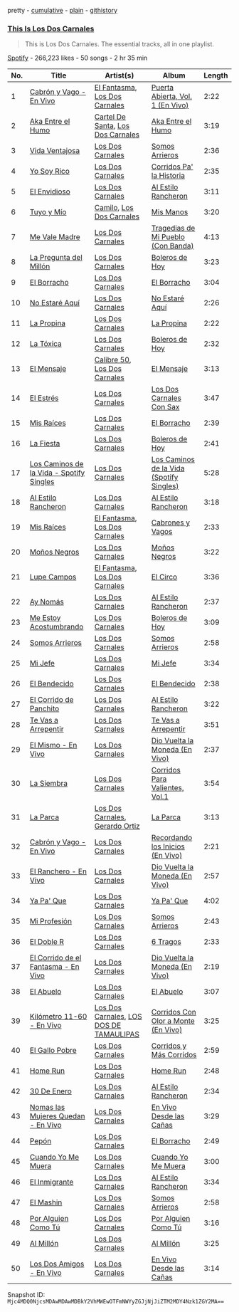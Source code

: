 pretty - [cumulative](/playlists/cumulative/37i9dQZF1DZ06evO1bH9ni.md) - [plain](/playlists/plain/37i9dQZF1DZ06evO1bH9ni) - [githistory](https://github.githistory.xyz/mackorone/spotify-playlist-archive/blob/main/playlists/plain/37i9dQZF1DZ06evO1bH9ni)

### [This Is Los Dos Carnales](https://open.spotify.com/playlist/37i9dQZF1DZ06evO1bH9ni)

> This is Los Dos Carnales\. The essential tracks, all in one playlist.

[Spotify](https://open.spotify.com/user/spotify) - 266,223 likes - 50 songs - 2 hr 35 min

| No. | Title | Artist(s) | Album | Length |
|---|---|---|---|---|
| 1 | [Cabrón y Vago \- En Vivo](https://open.spotify.com/track/4nbWX2HzrOEnX4xxvYRCyU) | [El Fantasma](https://open.spotify.com/artist/0my6Pg4I28dVcZLSpAkqhv), [Los Dos Carnales](https://open.spotify.com/artist/25UNJbwGZSQKvz5cPLWlv3) | [Puerta Abierta, Vol\. 1 \(En Vivo\)](https://open.spotify.com/album/7rJgUM53wtu1WnwcAMaEgg) | 2:22 |
| 2 | [Aka Entre el Humo](https://open.spotify.com/track/1jGQu9LPVLRZ41u9onpfXy) | [Cartel De Santa](https://open.spotify.com/artist/07PdYoE4jVRF6Ut40GgVSP), [Los Dos Carnales](https://open.spotify.com/artist/25UNJbwGZSQKvz5cPLWlv3) | [Aka Entre el Humo](https://open.spotify.com/album/2NJuKDOUh9mANpFIKr7N9K) | 3:19 |
| 3 | [Vida Ventajosa](https://open.spotify.com/track/72kaj3MRKcGnv2dbukJQRA) | [Los Dos Carnales](https://open.spotify.com/artist/25UNJbwGZSQKvz5cPLWlv3) | [Somos Arrieros](https://open.spotify.com/album/0LST5ZEgbeq7DAKBUlB5rT) | 2:36 |
| 4 | [Yo Soy Rico](https://open.spotify.com/track/6ueysvoc0nj7piSJXEJGJx) | [Los Dos Carnales](https://open.spotify.com/artist/25UNJbwGZSQKvz5cPLWlv3) | [Corridos Pa' la Historia](https://open.spotify.com/album/325vQ2EMFZ2pHMMq96xHqh) | 2:35 |
| 5 | [El Envidioso](https://open.spotify.com/track/53PoPAD389bBE4ePYuT95g) | [Los Dos Carnales](https://open.spotify.com/artist/25UNJbwGZSQKvz5cPLWlv3) | [Al Estilo Rancheron](https://open.spotify.com/album/7jomGVik8nyxBGpIMSCnRd) | 3:11 |
| 6 | [Tuyo y Mío](https://open.spotify.com/track/4msyEItsAavVb5pZYCuz4n) | [Camilo](https://open.spotify.com/artist/28gNT5KBp7IjEOQoevXf9N), [Los Dos Carnales](https://open.spotify.com/artist/25UNJbwGZSQKvz5cPLWlv3) | [Mis Manos](https://open.spotify.com/album/1PuH88Md0tzB8UrnBfboJA) | 3:20 |
| 7 | [Me Vale Madre](https://open.spotify.com/track/2bgzjBJcfn0r0HkJ0N2Lzx) | [Los Dos Carnales](https://open.spotify.com/artist/25UNJbwGZSQKvz5cPLWlv3) | [Tragedias de Mi Pueblo \(Con Banda\)](https://open.spotify.com/album/4nNePoAqTJ2VRkljtzCcrg) | 4:13 |
| 8 | [La Pregunta del Millón](https://open.spotify.com/track/6IEo2pVIGEwGd5ZL2ffiR0) | [Los Dos Carnales](https://open.spotify.com/artist/25UNJbwGZSQKvz5cPLWlv3) | [Boleros de Hoy](https://open.spotify.com/album/7HG8mHWv4u3KBrzRfiMjox) | 3:23 |
| 9 | [El Borracho](https://open.spotify.com/track/5rHezo2wXys6LNAKLrghMG) | [Los Dos Carnales](https://open.spotify.com/artist/25UNJbwGZSQKvz5cPLWlv3) | [El Borracho](https://open.spotify.com/album/5njN1rfBj1cSTtGAV16lta) | 3:04 |
| 10 | [No Estaré Aquí](https://open.spotify.com/track/3em3YfqWFgBXqwPehgti6l) | [Los Dos Carnales](https://open.spotify.com/artist/25UNJbwGZSQKvz5cPLWlv3) | [No Estaré Aquí](https://open.spotify.com/album/37w7YHhpXOlpSPpiXm4D0b) | 2:26 |
| 11 | [La Propina](https://open.spotify.com/track/3MNizqH3Vgli5czbnBDCie) | [Los Dos Carnales](https://open.spotify.com/artist/25UNJbwGZSQKvz5cPLWlv3) | [La Propina](https://open.spotify.com/album/5Fe9UKkyuhIZQLkx0MnrqL) | 2:22 |
| 12 | [La Tóxica](https://open.spotify.com/track/24MhzcEo2Ud8eYFbJcps7y) | [Los Dos Carnales](https://open.spotify.com/artist/25UNJbwGZSQKvz5cPLWlv3) | [Boleros de Hoy](https://open.spotify.com/album/7HG8mHWv4u3KBrzRfiMjox) | 2:32 |
| 13 | [El Mensaje](https://open.spotify.com/track/0kI4ECAdY6qItGhPa3TgJy) | [Calibre 50](https://open.spotify.com/artist/4jogXSSvlyMkODGSZ2wc2P), [Los Dos Carnales](https://open.spotify.com/artist/25UNJbwGZSQKvz5cPLWlv3) | [El Mensaje](https://open.spotify.com/album/4boHu426ldWkKuKjrDq4Mv) | 3:13 |
| 14 | [El Estrés](https://open.spotify.com/track/5MsVbEhkVyVUf6YeIp0WAk) | [Los Dos Carnales](https://open.spotify.com/artist/25UNJbwGZSQKvz5cPLWlv3) | [Los Dos Carnales Con Sax](https://open.spotify.com/album/0h2aKd80PYoq8U4oP3iAlo) | 3:47 |
| 15 | [Mis Raíces](https://open.spotify.com/track/3VbqAMmP2nCkxWfEFj9v0D) | [Los Dos Carnales](https://open.spotify.com/artist/25UNJbwGZSQKvz5cPLWlv3) | [El Borracho](https://open.spotify.com/album/5njN1rfBj1cSTtGAV16lta) | 2:39 |
| 16 | [La Fiesta](https://open.spotify.com/track/0JazIfsytYrcSkoK8EhLaR) | [Los Dos Carnales](https://open.spotify.com/artist/25UNJbwGZSQKvz5cPLWlv3) | [Boleros de Hoy](https://open.spotify.com/album/7HG8mHWv4u3KBrzRfiMjox) | 2:41 |
| 17 | [Los Caminos de la Vida \- Spotify Singles](https://open.spotify.com/track/0LPcBW66vudTxR0HcauKNy) | [Los Dos Carnales](https://open.spotify.com/artist/25UNJbwGZSQKvz5cPLWlv3) | [Los Caminos de la Vida \(Spotify Singles\)](https://open.spotify.com/album/1GdDkx6ATOjvmbi7AYDtq5) | 5:28 |
| 18 | [Al Estilo Rancheron](https://open.spotify.com/track/0G1D3gX48Y56yKMQB5Q1UJ) | [Los Dos Carnales](https://open.spotify.com/artist/25UNJbwGZSQKvz5cPLWlv3) | [Al Estilo Rancheron](https://open.spotify.com/album/7jomGVik8nyxBGpIMSCnRd) | 3:18 |
| 19 | [Mis Raíces](https://open.spotify.com/track/6d0JsZ14cVI4pkFFJl8wb5) | [El Fantasma](https://open.spotify.com/artist/0my6Pg4I28dVcZLSpAkqhv), [Los Dos Carnales](https://open.spotify.com/artist/25UNJbwGZSQKvz5cPLWlv3) | [Cabrones y Vagos](https://open.spotify.com/album/0L6b2Rdy7a4OTY092E5Ei1) | 2:33 |
| 20 | [Moños Negros](https://open.spotify.com/track/1DAIPsYEXEOaOlJaG8Lv0w) | [Los Dos Carnales](https://open.spotify.com/artist/25UNJbwGZSQKvz5cPLWlv3) | [Moños Negros](https://open.spotify.com/album/5amUm1QKYdr7cW3T4uoUX9) | 3:22 |
| 21 | [Lupe Campos](https://open.spotify.com/track/4td9uuqgQFAzJ3qoJS6Ozx) | [El Fantasma](https://open.spotify.com/artist/0my6Pg4I28dVcZLSpAkqhv), [Los Dos Carnales](https://open.spotify.com/artist/25UNJbwGZSQKvz5cPLWlv3) | [El Circo](https://open.spotify.com/album/04lyNlxXhRxoZPC9RLq5Oq) | 3:36 |
| 22 | [Ay Nomás](https://open.spotify.com/track/1GmqZP4DB7qi0MEMbdiHac) | [Los Dos Carnales](https://open.spotify.com/artist/25UNJbwGZSQKvz5cPLWlv3) | [Al Estilo Rancheron](https://open.spotify.com/album/7jomGVik8nyxBGpIMSCnRd) | 2:37 |
| 23 | [Me Estoy Acostumbrando](https://open.spotify.com/track/123ZTlYqsFk57j8Q9ge47R) | [Los Dos Carnales](https://open.spotify.com/artist/25UNJbwGZSQKvz5cPLWlv3) | [Boleros de Hoy](https://open.spotify.com/album/7HG8mHWv4u3KBrzRfiMjox) | 3:09 |
| 24 | [Somos Arrieros](https://open.spotify.com/track/5fbpA0qTcTDd4I5h39ox4a) | [Los Dos Carnales](https://open.spotify.com/artist/25UNJbwGZSQKvz5cPLWlv3) | [Somos Arrieros](https://open.spotify.com/album/0LST5ZEgbeq7DAKBUlB5rT) | 2:58 |
| 25 | [Mi Jefe](https://open.spotify.com/track/0UUz5GRn15I8839GPyxlfU) | [Los Dos Carnales](https://open.spotify.com/artist/25UNJbwGZSQKvz5cPLWlv3) | [Mi Jefe](https://open.spotify.com/album/64Ea7fAv31mvQ47PTQFeUN) | 3:34 |
| 26 | [El Bendecido](https://open.spotify.com/track/5a6YycqQLwAUBGQCX5re6o) | [Los Dos Carnales](https://open.spotify.com/artist/25UNJbwGZSQKvz5cPLWlv3) | [El Bendecido](https://open.spotify.com/album/4OQ8xCHU77JxF2A6hMvXzk) | 2:38 |
| 27 | [El Corrido de Panchito](https://open.spotify.com/track/5X1fOMurUPOobZJj95NDef) | [Los Dos Carnales](https://open.spotify.com/artist/25UNJbwGZSQKvz5cPLWlv3) | [Al Estilo Rancheron](https://open.spotify.com/album/7jomGVik8nyxBGpIMSCnRd) | 3:22 |
| 28 | [Te Vas a Arrepentir](https://open.spotify.com/track/2uAqlWmMNq1CJSezD2b2Fj) | [Los Dos Carnales](https://open.spotify.com/artist/25UNJbwGZSQKvz5cPLWlv3) | [Te Vas a Arrepentir](https://open.spotify.com/album/0EcTd4rBSHWuk8bp86vk06) | 3:51 |
| 29 | [El Mismo \- En Vivo](https://open.spotify.com/track/6hSV8Iaro3R8BwzSJXUNhy) | [Los Dos Carnales](https://open.spotify.com/artist/25UNJbwGZSQKvz5cPLWlv3) | [Dio Vuelta la Moneda \(En Vivo\)](https://open.spotify.com/album/2voNK949lqZy11l6U52x58) | 2:37 |
| 30 | [La Siembra](https://open.spotify.com/track/14VOqso0CLZIowdMAWT4nH) | [Los Dos Carnales](https://open.spotify.com/artist/25UNJbwGZSQKvz5cPLWlv3) | [Corridos Para Valientes, Vol.1](https://open.spotify.com/album/7mGVKM49bCCwGshz1kEOLl) | 3:54 |
| 31 | [La Parca](https://open.spotify.com/track/6RL2LfHexgiFXFEb3yJEdK) | [Los Dos Carnales](https://open.spotify.com/artist/25UNJbwGZSQKvz5cPLWlv3), [Gerardo Ortiz](https://open.spotify.com/artist/4J13m9IZh03PEhoxAxRhXO) | [La Parca](https://open.spotify.com/album/4Wyq5S8SygjS92CA5MrXLG) | 3:13 |
| 32 | [Cabrón y Vago \- En Vivo](https://open.spotify.com/track/4Baf5WbZIHnItDgprvfX6G) | [Los Dos Carnales](https://open.spotify.com/artist/25UNJbwGZSQKvz5cPLWlv3) | [Recordando los Inicios \(En Vivo\)](https://open.spotify.com/album/1h5zAN0B3z5IUnaXFg6H6B) | 2:21 |
| 33 | [El Ranchero \- En Vivo](https://open.spotify.com/track/3GRAmRiwbmyTYhzzBtUTuU) | [Los Dos Carnales](https://open.spotify.com/artist/25UNJbwGZSQKvz5cPLWlv3) | [Dio Vuelta la Moneda \(En Vivo\)](https://open.spotify.com/album/2voNK949lqZy11l6U52x58) | 2:57 |
| 34 | [Ya Pa' Que](https://open.spotify.com/track/5zYhfNeQYi7lMmTbQBXJjM) | [Los Dos Carnales](https://open.spotify.com/artist/25UNJbwGZSQKvz5cPLWlv3) | [Ya Pa' Que](https://open.spotify.com/album/1yU4RgPSiYayVJDlRQKJ76) | 4:02 |
| 35 | [Mi Profesión](https://open.spotify.com/track/6vZnpaBquxZQzTZqJrap1B) | [Los Dos Carnales](https://open.spotify.com/artist/25UNJbwGZSQKvz5cPLWlv3) | [Somos Arrieros](https://open.spotify.com/album/0LST5ZEgbeq7DAKBUlB5rT) | 2:43 |
| 36 | [El Doble R](https://open.spotify.com/track/5r1heGQVU9GLgwS4iiRInO) | [Los Dos Carnales](https://open.spotify.com/artist/25UNJbwGZSQKvz5cPLWlv3) | [6 Tragos](https://open.spotify.com/album/7C4RdZNSEk3fnfjh5vD1jt) | 2:33 |
| 37 | [El Corrido de el Fantasma \- En Vivo](https://open.spotify.com/track/1jgUFLCsFEtcDy47RzCwWe) | [Los Dos Carnales](https://open.spotify.com/artist/25UNJbwGZSQKvz5cPLWlv3) | [Dio Vuelta la Moneda \(En Vivo\)](https://open.spotify.com/album/2voNK949lqZy11l6U52x58) | 2:19 |
| 38 | [El Abuelo](https://open.spotify.com/track/3XL9NdAfiirtappFSAZyCr) | [Los Dos Carnales](https://open.spotify.com/artist/25UNJbwGZSQKvz5cPLWlv3) | [El Abuelo](https://open.spotify.com/album/0OIYe6PJEmhsKP8m9Kdbz1) | 3:07 |
| 39 | [Kilómetro 11\-60 \- En Vivo](https://open.spotify.com/track/6QQ2oYrRCeHNpAW9NehqzX) | [Los Dos Carnales](https://open.spotify.com/artist/25UNJbwGZSQKvz5cPLWlv3), [LOS DOS DE TAMAULIPAS](https://open.spotify.com/artist/77Zc5MMUIMJriEDAcaDspi) | [Corridos Con Olor a Monte \(En Vivo\)](https://open.spotify.com/album/6Ip0lzUjI4ICXLKpdRpZDU) | 3:25 |
| 40 | [El Gallo Pobre](https://open.spotify.com/track/78QearSoNEqJToO2XJH5Yo) | [Los Dos Carnales](https://open.spotify.com/artist/25UNJbwGZSQKvz5cPLWlv3) | [Corridos y Más Corridos](https://open.spotify.com/album/5U83ZJ7okQsBhOGdcdMd44) | 2:59 |
| 41 | [Home Run](https://open.spotify.com/track/4RpMlYxvcb2jIWhQzZOOsZ) | [Los Dos Carnales](https://open.spotify.com/artist/25UNJbwGZSQKvz5cPLWlv3) | [Home Run](https://open.spotify.com/album/2r3lhz9lFzhX9eWZTivN7t) | 2:48 |
| 42 | [30 De Enero](https://open.spotify.com/track/0PQlZtRSRcB1vTbq7TsmwI) | [Los Dos Carnales](https://open.spotify.com/artist/25UNJbwGZSQKvz5cPLWlv3) | [Al Estilo Rancheron](https://open.spotify.com/album/7jomGVik8nyxBGpIMSCnRd) | 2:34 |
| 43 | [Nomas las Mujeres Quedan \- En Vivo](https://open.spotify.com/track/3vKRkXyUCDs7mExHkcz9pg) | [Los Dos Carnales](https://open.spotify.com/artist/25UNJbwGZSQKvz5cPLWlv3) | [En Vivo Desde las Cañas](https://open.spotify.com/album/55jSMGuJVYVcRV3TyIrNhx) | 3:29 |
| 44 | [Pepón](https://open.spotify.com/track/54Sblif2irWwPyCNGRAAuD) | [Los Dos Carnales](https://open.spotify.com/artist/25UNJbwGZSQKvz5cPLWlv3) | [El Borracho](https://open.spotify.com/album/5njN1rfBj1cSTtGAV16lta) | 2:49 |
| 45 | [Cuando Yo Me Muera](https://open.spotify.com/track/4V927V1JIlJkE7nVU4UBsF) | [Los Dos Carnales](https://open.spotify.com/artist/25UNJbwGZSQKvz5cPLWlv3) | [Cuando Yo Me Muera](https://open.spotify.com/album/5hBljEaghOwnONYAlISqOi) | 3:00 |
| 46 | [El Inmigrante](https://open.spotify.com/track/4mbQrvmN8unsDdC08gCgXz) | [Los Dos Carnales](https://open.spotify.com/artist/25UNJbwGZSQKvz5cPLWlv3) | [Al Estilo Rancheron](https://open.spotify.com/album/7jomGVik8nyxBGpIMSCnRd) | 3:34 |
| 47 | [El Mashin](https://open.spotify.com/track/3RsClwIyFf4V25uc0tp8Aq) | [Los Dos Carnales](https://open.spotify.com/artist/25UNJbwGZSQKvz5cPLWlv3) | [Somos Arrieros](https://open.spotify.com/album/0LST5ZEgbeq7DAKBUlB5rT) | 2:58 |
| 48 | [Por Alguien Como Tú](https://open.spotify.com/track/1pavM6Yx6cQ4pRWE5KD6zb) | [Los Dos Carnales](https://open.spotify.com/artist/25UNJbwGZSQKvz5cPLWlv3) | [Por Alguien Como Tú](https://open.spotify.com/album/2t2Q5bomEhtzOrsLZepfjZ) | 3:16 |
| 49 | [Al Millón](https://open.spotify.com/track/6dJL9YwcrlXK7reyRfmM9V) | [Los Dos Carnales](https://open.spotify.com/artist/25UNJbwGZSQKvz5cPLWlv3) | [Al Millón](https://open.spotify.com/album/3l2ra3SNtDzWfjhhdx75Od) | 3:25 |
| 50 | [Los Dos Amigos \- En Vivo](https://open.spotify.com/track/5pjpZf1TXXqpCNS7WTuAeB) | [Los Dos Carnales](https://open.spotify.com/artist/25UNJbwGZSQKvz5cPLWlv3) | [En Vivo Desde las Cañas](https://open.spotify.com/album/55jSMGuJVYVcRV3TyIrNhx) | 3:14 |

Snapshot ID: `Mjc4MDQ0NjcsMDAwMDAwMDBkY2VhMWEwOTFmNWYyZGJjNjJiZTM2MDY4Nzk1ZGY2MA==`
